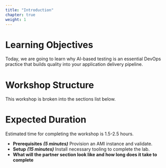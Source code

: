 ```yaml
---
title: "Introduction"
chapter: true
weight: 1
---
```


# Learning Objectives
Today, we are going to learn why AI-based testing is an essential DevOps practice that builds quality into your application delivery pipeline.

# Workshop Structure
This workshop is broken into the sections list below.

# Expected Duration
Estimated time for completing the workshop is 1.5-2.5 hours.

- **Prerequisites** ***(5 minutes)*** Provision an AMI instance and validate.
- **Setup** ***(15 minutes)*** Install necessary tooling to complete the lab.
- **What will the partner section look like and how long does it take to complete**